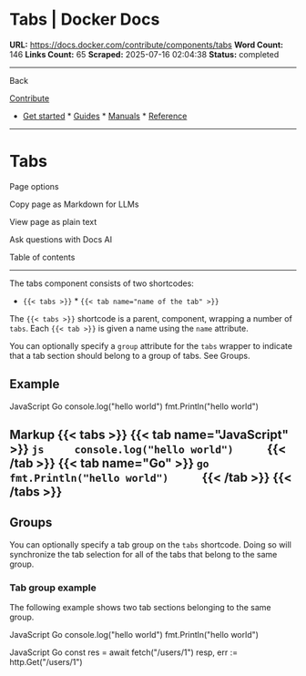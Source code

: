 # Tabs | Docker Docs

**URL:** https://docs.docker.com/contribute/components/tabs
**Word Count:** 146
**Links Count:** 65
**Scraped:** 2025-07-16 02:04:38
**Status:** completed

---

Back

[Contribute](https://docs.docker.com/contribute/)

  * [Get started](https://docs.docker.com/get-started/)   * [Guides](https://docs.docker.com/guides/)   * [Manuals](https://docs.docker.com/manuals/)   * [Reference](https://docs.docker.com/reference/)

* * *

# Tabs

Page options

Copy page as Markdown for LLMs

View page as plain text

Ask questions with Docs AI

Table of contents

* * *

The tabs component consists of two shortcodes:

  * `{{< tabs >}}`   * `{{< tab name="name of the tab" >}}`

The `{{< tabs >}}` shortcode is a parent, component, wrapping a number of `tabs`. Each `{{< tab >}}` is given a name using the `name` attribute.

You can optionally specify a `group` attribute for the `tabs` wrapper to indicate that a tab section should belong to a group of tabs. See Groups.

## Example

JavaScript  Go               console.log("hello world")               fmt.Println("hello world")

## Markup               {{< tabs >}}     {{< tab name="JavaScript" >}}          ```js     console.log("hello world")     ```          {{< /tab >}}     {{< tab name="Go" >}}          ```go     fmt.Println("hello world")     ```          {{< /tab >}}     {{< /tabs >}}

## Groups

You can optionally specify a tab group on the `tabs` shortcode. Doing so will synchronize the tab selection for all of the tabs that belong to the same group.

### Tab group example

The following example shows two tab sections belonging to the same group.

JavaScript  Go               console.log("hello world")               fmt.Println("hello world")

JavaScript  Go               const res = await fetch("/users/1")               resp, err := http.Get("/users/1")